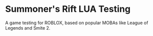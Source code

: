 # Summoner's Rift LUA Testing
 
A game testing for ROBLOX, based on popular MOBAs like League of Legends and Smite 2.